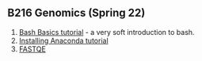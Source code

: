 

## B216 Genomics (Spring 22)

1. [Bash Basics tutorial](https://bitarellolab.github.io/Teaching_BMC/B216/Bash_basics.html) - a very soft introduction to bash.
2. [Installing Anaconda tutorial](https://bitarellolab.github.io/Teaching_BMC/B216/anaconda.html)
3. [FASTQE](https://bitarellolab.github.io/Teaching_BMC/B216/fastqe.html)

